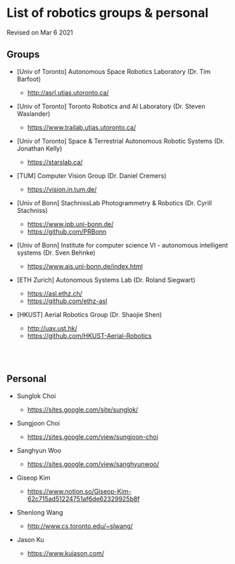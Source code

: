 # List of robotics groups & personal

Revised on Mar 6 2021

<!-- 
######################################################################################################################################################
######################################################################################################################################################
-->
## Groups
- [Univ of Toronto] Autonomous Space Robotics Laboratory (Dr. Tim Barfoot)
  - http://asrl.utias.utoronto.ca/

- [Univ of Toronto] Toronto Robotics and AI Laboratory (Dr. Steven Waslander)
  - https://www.trailab.utias.utoronto.ca/

- [Univ of Toronto] Space & Terrestrial Autonomous Robotic Systems (Dr. Jonathan Kelly)
  - https://starslab.ca/

- [TUM] Computer Vision Group (Dr. Daniel Cremers)
  - https://vision.in.tum.de/

- [Univ of Bonn] StachnissLab Photogrammetry & Robotics (Dr. Cyrill Stachniss)
  - https://www.ipb.uni-bonn.de/
  - https://github.com/PRBonn

- [Univ of Bonn] Institute for computer science VI - autonomous intelligent systems (Dr. Sven Behnke)
  - https://www.ais.uni-bonn.de/index.html

- [ETH Zurich] Autonomous Systems Lab (Dr. Roland Siegwart)
  - https://asl.ethz.ch/
  - https://github.com/ethz-asl

- [HKUST] Aerial Robotics Group (Dr. Shaojie Shen)
  - http://uav.ust.hk/
  - https://github.com/HKUST-Aerial-Robotics
<br/>
<br/>


<!-- 
######################################################################################################################################################
######################################################################################################################################################
-->
## Personal
- Sunglok Choi
  - https://sites.google.com/site/sunglok/
  
- Sungjoon Choi
  - https://sites.google.com/view/sungjoon-choi

- Sanghyun Woo
  - https://sites.google.com/view/sanghyunwoo/

- Giseop Kim
  - https://www.notion.so/Giseop-Kim-62c715ad51224751af6de62329925b8f
  
- Shenlong Wang
  - http://www.cs.toronto.edu/~slwang/
  
- Jason Ku
  - https://www.kujason.com/
<br/>
<br/>

